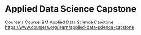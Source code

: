 # Applied Data Science Capstone
Coursera Course
IBM
Applied Data Science Capstone
https://www.coursera.org/learn/applied-data-science-capstone

